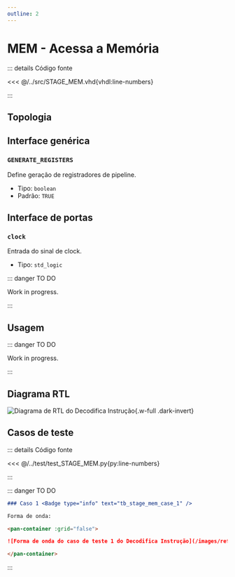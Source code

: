 ```yaml
---
outline: 2
---
```


# MEM - Acessa a Memória

::: details Código fonte <a href="https://github.com/pfeinsper/24a-CTI-RISCV/blob/main/src/STAGE_MEM.vhd" target="blank" style="float:right"><Badge type="tip" text="STAGE_MEM.vhd &boxbox;" /></a>

<<< @/../src/STAGE_MEM.vhd{vhdl:line-numbers}

:::

## Topologia

<pan-container>

<!--@include: @/.includes/stage_mem-topology.md-->

</pan-container>

## Interface genérica

### `GENERATE_REGISTERS` <Badge type="neutral" text="GENERIC" />

Define geração de registradores de pipeline.

- Tipo: `boolean `
- Padrão: `TRUE`

## Interface de portas

### `clock` <Badge type="success" text="INPUT" />

Entrada do sinal de clock.

- Tipo: `std_logic`

::: danger TO DO

Work in progress.

:::

## Usagem

::: danger TO DO

Work in progress.

:::

## Diagrama RTL

<pan-container>

![Diagrama de RTL do Decodifica Instrução](/images/reference/components/stage_mem_netlist.svg){.w-full .dark-invert}

</pan-container>

## Casos de teste

::: details Código fonte <a href="https://github.com/pfeinsper/24a-CTI-RISCV/blob/main/test/test_STAGE_MEM.py" target="blank" style="float:right"><Badge type="tip" text="test_STAGE_MEM.py &boxbox;" /></a>

<<< @/../test/test_STAGE_MEM.py{py:line-numbers}

:::

::: danger TO DO

```md
### Caso 1 <Badge type="info" text="tb_stage_mem_case_1" />

Forma de onda:

<pan-container :grid="false">

![Forma de onda do caso de teste 1 do Decodifica Instrução](/images/reference/components/tb_stage_mem_case_1.svg){.w-full .dark-invert}

</pan-container>

```

:::
